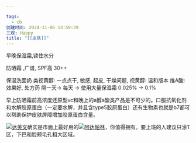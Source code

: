 ```yaml
---

tags:
  - cb
创建时间: 2024-11-06 13:59:39
三观: Happy
title: "[[皮肤]]"
---
```

早晚保湿霜,锁住水分

防晒霜 ,广谱, SPF高 30++

保湿洗面奶
类视黄醇: 
一点点干, 
敏感, 起皮, 干燥问题, 
视黄醇: 温和版本
维A酸: 效果好, 处方药
隔一天-> 每天 -> 使用大量保湿霜
0.025% -> 0.1%

早上防晒霜前高浓度还原型vc和晚上的a醇a酸类产品是不可少的。口服抗氧化剂和水解胶原蛋白（一定要水解，并且含type5胶原蛋白）还有生物素也就是b7都可以帮助保护皮肤屏障增加胶原蛋白含量。

[![](https://i0.hdslb.com/bfs/reply/9f3ad0659e84c96a711b88dd33f4bc2e945045e0.png)达芙文](https://search.bilibili.com/all?from_source=webcommentline_search&keyword=%E8%BE%BE%E8%8A%99%E6%96%87&seid=14375259138894017090)确实是市面上最好用的[![](https://i0.hdslb.com/bfs/reply/9f3ad0659e84c96a711b88dd33f4bc2e945045e0.png)阿达帕林](https://search.bilibili.com/all?from_source=webcommentline_search&keyword=%E9%98%BF%E8%BE%BE%E5%B8%95%E6%9E%97&seid=14375259138894017090)，你值得拥有。要上班的人建议只涂T区，下巴和脸颊毛孔粗大区域。
